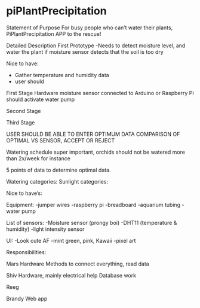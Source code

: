 # piPlantPrecipitation
Statement of Purpose
For busy people who can’t water their plants, PiPlantPrecipitation APP to the rescue!


Detailed Description
First Prototype
-Needs to detect moisture level, and water the plant if moisture sensor detects that the soil is too dry

Nice to have:
- Gather temperature and humidity data
- user should 



First Stage
Hardware moisture sensor connected to Arduino or Raspberry Pi should activate water pump 

Second Stage

Third Stage

USER SHOULD BE ABLE TO ENTER OPTIMUM DATA
COMPARISON OF OPTIMAL VS SENSOR, ACCEPT OR REJECT

Watering schedule super important, orchids should not be watered more than 2x/week for instance

5 points of data to determine optimal data.

Watering categories:
Sunlight categories:

Nice to have’s:





Equipment:
-jumper wires
-raspberry pi
-breadboard
-aquarium tubing
-water pump


List of sensors:
-Moisture sensor (prongy boi)
-DHT11 (temperature & humidity)
-light intensity sensor




UI:
-Look cute AF
-mint green, pink, Kawaii
-pixel art


Responsibilities:

Mars
Hardware
Methods to connect everything, read data

Shiv
Hardware, mainly electrical help
Database work

Reeg

Brandy
Web app




